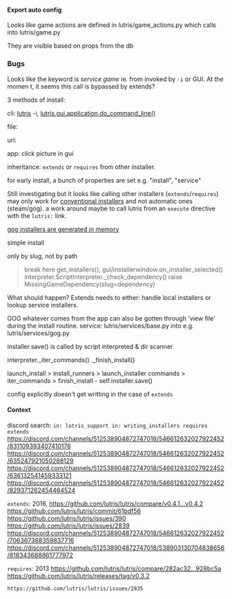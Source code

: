 #### Export auto config
Looks like game actions are defined in 
lutris/game\_actions.py which calls into 
lutris/game.py

They are visible based on props from the db


### Bugs
Looks like the keyword is *service game* ie. <id> from <service> invoked by `-i` or GUI. At the momen
t, it seems this call is bypassed by extends?

3 methods of install:

cli: [lutris](https://github.com/lutris/lutris/blob/master/bin/lutris) -i,
  [lutris.gui.application.do\_command\_line()](https://github.com/lutris/lutris/blob/7b90acbcf2b255fd9ac82ae46d38735cbcdcc632/lutris/gui/application.py#L392)

  file:

  uri:

  app: click picture in gui


inheritance: `extends` or `requires` from other installer.

for early install, a bunch of properties are set e.g. "install", "service"

Still investigating but it looks like calling other installers (`extends`/`requires`) may only work for [conventional installers](https://github.com/lutris/lutris/blob/5564cd803acb23beaf146a39189d2388425cca10/lutris/api.py#L162) and not automatic ones (steam/gog). a work around maybe to call lutris from an `execute` directive with the `lutris:` link.

[gog installers are generated in memory](https://github.com/lutris/lutris/blob/7b90acbcf2b255fd9ac82ae46d38735cbcdcc632/lutris/services/gog.py#L510)

simple install

only by slug, not by path


> break here
get\_installers(), gui/installerwindow.on\_installer\_selected()
interpreter.ScriptInterpreter.\_check\_dependency()
	raise MissingGameDependency(slug=dependency)

What should happen? Extends needs to either: handle local installers or lookup service installers.

GOG
whatever comes from the app can also be gotten through 'view file' during the install routine.
service:
	lutris/services/base.py into e.g. lutris/services/gog.py

installer.save() is called by script interpreted & dir scanner

 interpreter.\_iter\_commands()
						.\_finish\_install()

launch\_install > install\_runners > launch\_installer commands > iter\_commands > finish\_install
													- self.installer.save()

config explicitly doesn't get writting in the case of `extends`


#### Context
discord search:
`in: lutris_support in: writing_installers requires extends`
https://discord.com/channels/512538904872747018/546612632027922452/831109393407410176
https://discord.com/channels/512538904872747018/546612632027922452/635247921050288129
https://discord.com/channels/512538904872747018/546612632027922452/636132541459333121
https://discord.com/channels/512538904872747018/546612632027922452/829371262454464524

`extends`: 2016, https://github.com/lutris/lutris/compare/v0.4.1...v0.4.2
  https://github.com/lutris/lutris/commit/61bdf56
	https://github.com/lutris/lutris/issues/390
	https://github.com/lutris/lutris/issues/2839
https://discord.com/channels/512538904872747018/546612632027922452/706367368359837716
https://discord.com/channels/512538904872747018/538903130704838656/818343688861777972


`requires`: 2013
  https://github.com/lutris/lutris/compare/282ac32...928bc5a
  https://github.com/lutris/lutris/releases/tag/v0.3.2

	https://github.com/lutris/lutris/issues/2835




